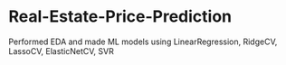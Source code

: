 # Real-Estate-Price-Prediction
Performed EDA and made ML models using LinearRegression, RidgeCV, LassoCV, ElasticNetCV, SVR

